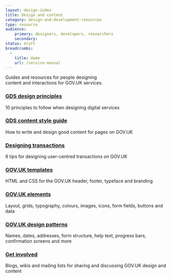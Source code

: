 ```yaml
---
layout: design-index
title: Design and content
category: design-and-development-resources
type: resource
audience:
    primary: designers, developers, researchers
    secondary:
status: draft
breadcrumbs:
  -
    title: Home
    url: /service-manual
---
```



<p class="intro" style="width: 66.66%">Guides and resources for people designing content and interactions for GOV.UK services.</p>

<div class="grid-wrapper">
	<div class="grid grid-1-3">
	  <div class="inner-block">
		<h3><a href="https://www.gov.uk/design-principles">GDS design principles</a></h3>
		<p>10 principles to follow when designing digital services</p>
	  </div>
	</div>
	<div class="grid grid-1-3">
	  <div class="inner-block">
		<h3><a href="https://www.gov.uk/design-principles/style-guide">GDS content style guide</a></h3>
		<p>How to write and design good content for pages on GOV.UK</p>
	  </div>
	</div>	
	<div class="grid grid-1-3">
		<div class="inner-block">
		<h3><a href="../user-centered-design/designing-transactions.html">Designing transactions</a></h3>
		<p>6 tips for designing user-centred transactions on GOV.UK</p>
		</div>
	</div>
</div>

<div class="grid-wrapper">
	<div class="grid grid-1-3">
	  <div class="inner-block">
		<h3><a href="../user-centered-design/resources/page-templates.html">GOV.UK templates</a></h3>
		<p>HTML and CSS for the GOV.UK header, footer, typeface and branding</p>
	  </div>
	</div>
	<div class="grid grid-1-3">
	  <div class="inner-block">
		<h3><a href="http://govuk-elements.herokuapp.com/">GOV.UK elements</a></h3>
		<p>Layout, grids, typography, colours, images, icons, form fields, buttons and data</p>
	  </div>
	</div>
	<div class="grid grid-1-3">
	  <div class="inner-block">
		<h3><a href="patterns/index.html">GOV.UK design patterns</a></h3>
		<p>Names, dates, addresses, form structure, help text, progress bars, confirmation screens and more</p>
	  </div>
	</div>
</div>

<div class="grid-wrapper">
	<div class="grid grid-1-3">
	  <div class="inner-block">
		<h3><a href="../user-centered-design/resources/get-involved.html">Get involved</a></h3>
		<p>Blogs, wikis and mailing lists for sharing and discussing GOV.UK design and content</p>
	  </div>
	</div>
</div>


<br>
<br>

